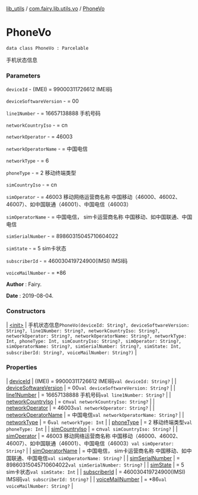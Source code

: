 [lib_utils](../../index.md) / [com.fairy.lib.utils.vo](../index.md) / [PhoneVo](./index.md)

# PhoneVo

`data class PhoneVo : Parcelable`

手机状态信息

### Parameters

`deviceId` - (IMEI) = 99000311726612 IMEI码

`deviceSoftwareVersion` - = 00

`line1Number` - = 16657138888 手机号码

`networkCountryIso` - = cn

`networkOperator` - = 46003

`networkOperatorName` - = 中国电信

`networkType` - = 6

`phoneType` - = 2 移动终端类型

`simCountryIso` - = cn

`simOperator` - = 46003 移动网络运营商名称
    中国移动（46000、46002、46007）、如中国联通（46001）、中国电信（46003）

`simOperatorName` - = 中国电信， sim卡运营商名称
    中国移动、如中国联通、中国电信

`simSerialNumber` - = 89860315045710604022

`simState` - = 5 sim卡状态

`subscriberId` - = 460030419724900(IMSI) IMSI码

`voiceMailNumber` - = *86

**Author**
: Fairy.

**Date**
: 2019-08-04.

### Constructors

| [&lt;init&gt;](-init-.md) | 手机状态信息`PhoneVo(deviceId: String?, deviceSoftwareVersion: String?, line1Number: String?, networkCountryIso: String?, networkOperator: String?, networkOperatorName: String?, networkType: Int, phoneType: Int, simCountryIso: String?, simOperator: String?, simOperatorName: String?, simSerialNumber: String?, simState: Int, subscriberId: String?, voiceMailNumber: String?)` |

### Properties

| [deviceId](device-id.md) | (IMEI) = 99000311726612 IMEI码`val deviceId: String?` |
| [deviceSoftwareVersion](device-software-version.md) | = 00`val deviceSoftwareVersion: String?` |
| [line1Number](line1-number.md) | = 16657138888 手机号码`val line1Number: String?` |
| [networkCountryIso](network-country-iso.md) | = cn`val networkCountryIso: String?` |
| [networkOperator](network-operator.md) | = 46003`val networkOperator: String?` |
| [networkOperatorName](network-operator-name.md) | = 中国电信`val networkOperatorName: String?` |
| [networkType](network-type.md) | = 6`val networkType: Int` |
| [phoneType](phone-type.md) | = 2 移动终端类型`val phoneType: Int` |
| [simCountryIso](sim-country-iso.md) | = cn`val simCountryIso: String?` |
| [simOperator](sim-operator.md) | = 46003 移动网络运营商名称     中国移动（46000、46002、46007）、如中国联通（46001）、中国电信（46003）`val simOperator: String?` |
| [simOperatorName](sim-operator-name.md) | = 中国电信， sim卡运营商名称     中国移动、如中国联通、中国电信`val simOperatorName: String?` |
| [simSerialNumber](sim-serial-number.md) | = 89860315045710604022`val simSerialNumber: String?` |
| [simState](sim-state.md) | = 5 sim卡状态`val simState: Int` |
| [subscriberId](subscriber-id.md) | = 460030419724900(IMSI) IMSI码`val subscriberId: String?` |
| [voiceMailNumber](voice-mail-number.md) | = *86`val voiceMailNumber: String?` |

